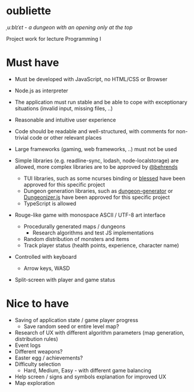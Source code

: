 # oubliette
*ˌuːblɪˈɛt* - 
*a dungeon with an opening only at the top*

Project work for lecture Programming I

# Must have

* Must be developed with JavaScript, no HTML/CSS or Browser
* Node.js as interpreter
* The application must run stable and be able to cope with exceptionary situations (invalid input, missing files, ..)
* Reasonable and intuitive user experience
* Code should be readable and well-structured, with comments for non-trivial code or other relevant places
* Large frameworks (gaming, web frameworks, ..) must not be used
* Simple libraries (e.g. readline-sync, lodash, node-localstorage) are allowed, more complex libraries are to be approved by [@behrends](https://github.com/behrends)
  * TUI libraries, such as some ncurses binding or [blessed](https://github.com/chjj/blessed) have been approved for this specific project
  * Dungeon generation libraries, such as [dungeon-generator](https://github.com/domasx2/dungeon-generator) or [Dungeonizer.js](https://github.com/mlknz/Dungeonizer.js) have been approved for this specific project
  * TypeScript is allowed


* Rouge-like game with monospace ASCII / UTF-8 art interface
  * Procedurally generated maps / dungeons
    * Research algorithms and test JS implementations
  * Random distribution of monsters and items
  * Track player status (health points, experience, character name)
* Controlled with keyboard
  * Arrow keys, WASD
* Split-screen with player and game status

# Nice to have
  
* Saving of application state / game player progress 
  * Save random seed or entire level map?
* Research of UX with different algorithm parameters (map generation, distribution rules)
* Event logs
* Different weapons?
* Easter egg / achievements?
* Difficulty selection
  * Hard, Medium, Easy - with different game balancing
* Help screen / signs and symbols explanation for improved UX
* Map exploration
